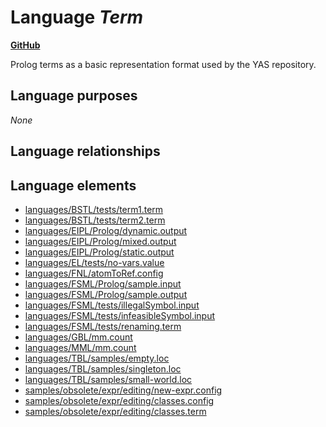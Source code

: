 # Language _Term_
**[GitHub](https://github.com/softlang/yas/blob/master/languages/Term)**

Prolog terms as a basic representation format used by the YAS repository.

## Language purposes
_None_

## Language relationships

## Language elements
* [languages/BSTL/tests/term1.term](../files/languages-BSTL-tests-term1.term.md)
* [languages/BSTL/tests/term2.term](../files/languages-BSTL-tests-term2.term.md)
* [languages/EIPL/Prolog/dynamic.output](../files/languages-EIPL-Prolog-dynamic.output.md)
* [languages/EIPL/Prolog/mixed.output](../files/languages-EIPL-Prolog-mixed.output.md)
* [languages/EIPL/Prolog/static.output](../files/languages-EIPL-Prolog-static.output.md)
* [languages/EL/tests/no-vars.value](../files/languages-EL-tests-no-vars.value.md)
* [languages/FNL/atomToRef.config](../files/languages-FNL-atomToRef.config.md)
* [languages/FSML/Prolog/sample.input](../files/languages-FSML-Prolog-sample.input.md)
* [languages/FSML/Prolog/sample.output](../files/languages-FSML-Prolog-sample.output.md)
* [languages/FSML/tests/illegalSymbol.input](../files/languages-FSML-tests-illegalSymbol.input.md)
* [languages/FSML/tests/infeasibleSymbol.input](../files/languages-FSML-tests-infeasibleSymbol.input.md)
* [languages/FSML/tests/renaming.term](../files/languages-FSML-tests-renaming.term.md)
* [languages/GBL/mm.count](../files/languages-GBL-mm.count.md)
* [languages/MML/mm.count](../files/languages-MML-mm.count.md)
* [languages/TBL/samples/empty.loc](../files/languages-TBL-samples-empty.loc.md)
* [languages/TBL/samples/singleton.loc](../files/languages-TBL-samples-singleton.loc.md)
* [languages/TBL/samples/small-world.loc](../files/languages-TBL-samples-small-world.loc.md)
* [samples/obsolete/expr/editing/new-expr.config](../files/samples-obsolete-expr-editing-new-expr.config.md)
* [samples/obsolete/expr/editing/classes.config](../files/samples-obsolete-expr-editing-classes.config.md)
* [samples/obsolete/expr/editing/classes.term](../files/samples-obsolete-expr-editing-classes.term.md)
